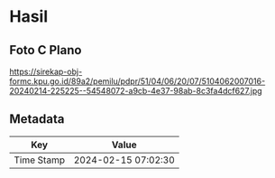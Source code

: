# Hasil

## Foto C Plano

https://sirekap-obj-formc.kpu.go.id/89a2/pemilu/pdpr/51/04/06/20/07/5104062007016-20240214-225225--54548072-a9cb-4e37-98ab-8c3fa4dcf627.jpg


## Metadata

| Key        | Value               |
| ---------- | ------------------- |
| Time Stamp | 2024-02-15 07:02:30 |



